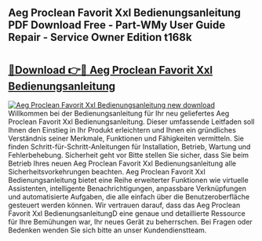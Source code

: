 ## Aeg Proclean Favorit Xxl Bedienungsanleitung PDF Download Free - Part-WMy User Guide Repair - Service Owner Edition t168k

# <h2><a href="http://df5851h.blite.top/?on=Aeg+Proclean+Favorit+Xxl+Bedienungsanleitung">🔗Download 👉🔴 Aeg Proclean Favorit Xxl Bedienungsanleitung</a></h2>

[![Aeg Proclean Favorit Xxl Bedienungsanleitung new download](https://i.imgur.com/lujVjoI.png)](http://df5851h.blite.top/?on=Aeg+Proclean+Favorit+Xxl+Bedienungsanleitung)
Willkommen bei der Bedienungsanleitung für Ihr neu geliefertes Aeg Proclean Favorit Xxl Bedienungsanleitung. Dieser umfassende Leitfaden soll Ihnen den Einstieg in Ihr Produkt erleichtern und Ihnen ein gründliches Verständnis seiner Merkmale, Funktionen und Fähigkeiten vermitteln. Sie finden Schritt-für-Schritt-Anleitungen für Installation, Betrieb, Wartung und Fehlerbehebung. Sicherheit geht vor Bitte stellen Sie sicher, dass Sie beim Betrieb Ihres neuen Aeg Proclean Favorit Xxl Bedienungsanleitung alle Sicherheitsvorkehrungen beachten. Aeg Proclean Favorit Xxl Bedienungsanleitung bietet eine Reihe erweiterter Funktionen wie virtuelle Assistenten, intelligente Benachrichtigungen, anpassbare Verknüpfungen und automatisierte Aufgaben, die alle einfach über die Benutzeroberfläche gesteuert werden können. Wir vertrauen darauf, dass das Aeg Proclean Favorit Xxl BedienungsanleitungD eine genaue und detaillierte Ressource für Ihre Bemühungen war, Ihr neues Gerät zu beherrschen. Bei Fragen oder Bedenken wenden Sie sich bitte an unser Kundendienstteam.
